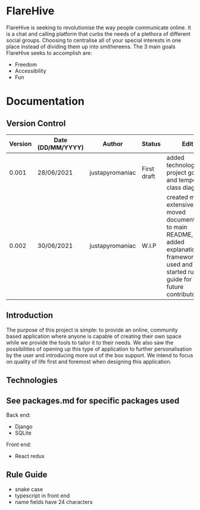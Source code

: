 # FlareHive
FlareHive is seeking to revolutionise the way people communicate online.
It is a chat and calling platform that curbs the needs of a plethora of different social groups.
Choosing to centralise all of your special interests in one place instead of dividing them up into smithereens.
The 3 main goals FlareHive seeks to accomplish are:
- Freedom
- Accessibility
- Fun

# Documentation

## Version Control

| Version | Date (DD/MM/YYYY) | Author | Status | Edit |
| ------- | ----------------- | ------ | ------ | ---- |
| 0.001   | 28/06/2021 | justapyromaniac | First draft | added technologies, project goal and temporary class diagram |
| 0.002   | 30/06/2021 | justapyromaniac | W.I.P | created more extensive ERD, moved documentation to main README, added explanation for frameworks used and started rule guide for future contributors |


## Introduction

The purpose of this project is simple: to provide an online, community based application where anyone is capable of creating their own space while we provide the tools to tailor it to their needs. We also saw the possibilities of opening up this type of application to further personalisation by the user and introducing more out of the box support. We intend to focus on quality of life first and foremost when designing this application.

## Technologies
## __See packages.md for specific packages used__

Back end:

- Django 
- SQLite


Front end:

- React redux

## Rule Guide

- snake case
- typescript in front end
- name fields have 24 characters